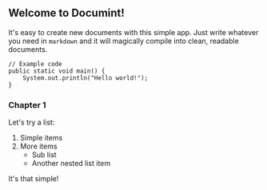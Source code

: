 ## Welcome to Documint!

It's easy to create new documents with this simple app. 
Just write whatever you need in `markdown` and it will magically compile into clean, readable documents.

~~~
// Example code
public static void main() {
    System.out.println("Hello world!");
}
~~~

### Chapter 1
Let's try a list:  
1. Simple items
2. More items
    - Sub list
    - Another nested list item  

It's that simple!